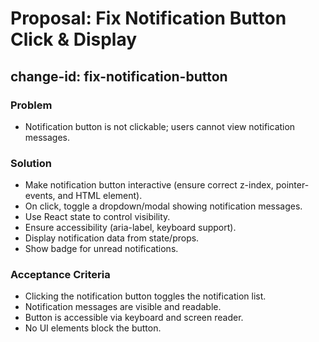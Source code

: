 # Proposal: Fix Notification Button Click & Display

## change-id: fix-notification-button

### Problem
- Notification button is not clickable; users cannot view notification messages.

### Solution
- Make notification button interactive (ensure correct z-index, pointer-events, and HTML element).
- On click, toggle a dropdown/modal showing notification messages.
- Use React state to control visibility.
- Ensure accessibility (aria-label, keyboard support).
- Display notification data from state/props.
- Show badge for unread notifications.

### Acceptance Criteria
- Clicking the notification button toggles the notification list.
- Notification messages are visible and readable.
- Button is accessible via keyboard and screen reader.
- No UI elements block the button.
